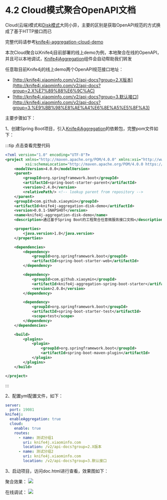 # 4.2 Cloud模式聚合OpenAPI文档

Cloud(云端)模式和[Disk模式](aggregation-disk)大同小异，主要的区别是获取OpenAPI规范的方式换成了基于HTTP接口而已


完整代码请参考[knife4j-aggregation-cloud-demo](https://gitee.com/xiaoym/swagger-bootstrap-ui-demo/tree/master/knife4j-aggregation-cloud-demo)

本次Cloud聚合以Knife4j目前部署的线上demo为例，本地聚合在线的OpenAPI，并且可以本地调试，[Knife4jAggregation](/docs/middleware/knife4jAggregation)组件会自动帮助我们转发

任意取目前Knife4j的线上demo两个OpenAPI规范接口地址：

- [http://knife4j.xiaominfo.com/v2/api-docs?group=2.X版本](http://knife4j.xiaominfo.com/v2/api-docs?group=2.X%E7%89%88%E6%9C%AC)
- [http://knife4j.xiaominfo.com/v2/api-docs?group=3.默认接口](http://knife4j.xiaominfo.com/v2/api-docs?group=3.%E9%BB%98%E8%AE%A4%E6%8E%A5%E5%8F%A3)



主要步骤如下：

1、创建Spring Boot项目，引入[Knife4jAggregation](/docs/middleware/knife4jAggregation)的依赖包，完整pom文件如下：

:::tip 点击查看完整代码
```xml
<?xml version="1.0" encoding="UTF-8"?>
<project xmlns="http://maven.apache.org/POM/4.0.0" xmlns:xsi="http://www.w3.org/2001/XMLSchema-instance"
         xsi:schemaLocation="http://maven.apache.org/POM/4.0.0 https://maven.apache.org/xsd/maven-4.0.0.xsd">
    <modelVersion>4.0.0</modelVersion>
    <parent>
        <groupId>org.springframework.boot</groupId>
        <artifactId>spring-boot-starter-parent</artifactId>
        <version>2.4.0</version>
        <relativePath/> <!-- lookup parent from repository -->
    </parent>
    <groupId>com.github.xiaoymin</groupId>
    <artifactId>knife4j-aggregation-disk-demo</artifactId>
    <version>0.0.1-SNAPSHOT</version>
    <name>knife4j-aggregation-disk-demo</name>
    <description>通过基于Spring Boot的工程聚合任意微服务接口文档</description>

    <properties>
        <java.version>1.8</java.version>
    </properties>

    <dependencies>
        <dependency>
            <groupId>org.springframework.boot</groupId>
            <artifactId>spring-boot-starter-web</artifactId>
        </dependency>

        <dependency>
            <groupId>com.github.xiaoymin</groupId>
            <artifactId>knife4j-aggregation-spring-boot-starter</artifactId>
            <version>2.0.8</version>
        </dependency>

        <dependency>
            <groupId>org.springframework.boot</groupId>
            <artifactId>spring-boot-starter-test</artifactId>
            <scope>test</scope>
        </dependency>
    </dependencies>

    <build>
        <plugins>
            <plugin>
                <groupId>org.springframework.boot</groupId>
                <artifactId>spring-boot-maven-plugin</artifactId>
            </plugin>
        </plugins>
    </build>

</project>

```
:::

2、配置yml配置文件，如下：

```yml
server:
  port: 19081
knife4j:
  enableAggregation: true
  cloud:
    enable: true
    routes:
      - name: 测试分组1
        uri: knife4j.xiaominfo.com
        location: /v2/api-docs?group=2.X版本
      - name: 测试分组2
        uri: knife4j.xiaominfo.com
        location: /v2/api-docs?group=3.默认接口
```

3、启动项目，访问doc.html进行查看，效果图如下：

聚合效果：
![](/knife4j/assert/aggregation/cloud1.png)

在线调试：
![](/knife4j/assert/aggregation/cloud.png)
